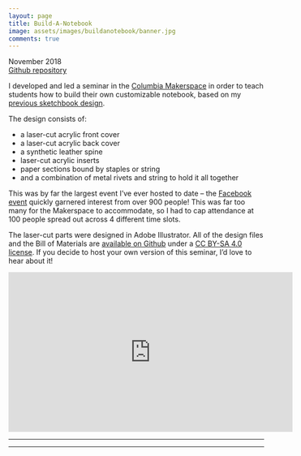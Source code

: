 ```yaml
---
layout: page
title: Build-A-Notebook
image: assets/images/buildanotebook/banner.jpg
comments: true
---
```

November 2018<br>
[Github repository](https://github.com/wlmeng11/Build-A-Notebook)

I developed and led a seminar in the [Columbia Makerspace](https://make.columbia.edu/) in order to teach students how to build their own customizable notebook, based on my [previous sketchbook design](sketchbook.html).

The design consists of:

* a laser-cut acrylic front cover
* a laser-cut acrylic back cover
* a synthetic leather spine
* laser-cut acrylic inserts
* paper sections bound by staples or string
* and a combination of metal rivets and string to hold it all together

This was by far the largest event I’ve ever hosted to date – the [Facebook event](https://www.facebook.com/events/153038082317740/) quickly garnered interest from over 900 people! This was far too many for the Makerspace to accommodate, so I had to cap attendance at 100 people spread out across 4 different time slots.

The laser-cut parts were designed in Adobe Illustrator. All of the design files and the Bill of Materials are [available on Github](https://github.com/wlmeng11/Build-A-Notebook) under a [CC BY-SA 4.0 license](https://creativecommons.org/licenses/by-sa/4.0/). If you decide to host your own version of this seminar, I’d love to hear about it!

<iframe width="560" height="315" src="https://www.youtube.com/embed/XCw8D9fIZSY" frameborder="0" allow="accelerometer; autoplay; encrypted-media; gyroscope; picture-in-picture" allowfullscreen></iframe>

<hr class="major" />

<div class="container" id="gallery"></div>

<script type="text/javascript" src="assets/js/generategallery.js"></script>
<script>
  var prefix = "buildanotebook/"
  var filenames = [
    "01 - cover.jpg",
    "02 - lasercut bundle.jpg",
    "03 - scraps.jpg",
    "04 - assembled.jpg",
    "05 - materials.jpg",
    "06 - students working.jpg",
    "07 - bookbinding screws.jpg",
    "08 - leather hole punch.jpg",
    "09 - sunshine notebook.jpg",
    "10 - rainbow paper.jpg",
    "11 - rainbow notebook.jpg"
  ];
  var captions = [
    "A lasercut cover.",
    "Some bundles of lasercut inserts.",
    "Scrap material from cutting the inserts.",
    "Assembly of the covers and spine with bookbinding screws and inserts.",
    "All the tools and materials ready to go for the seminar!",
    "Some students working on their notebooks.",
    "A student putting in the bookbinding screws.",
    "A student punching holes in the spine.",
    "One student made a sunshine-themed notebook!",
    "Another student decided to use paper of several different colors!",
    "The resulting rainbow notebook!"
  ];
  var images = filenames.map(function (i){
    return prefix + i;
  })
  <!-- Note that we need to call this BEFORE gallery.js is loaded -->
  generateGalleryHTML(images, captions);
</script>

<hr class="major" />
<link rel="stylesheet" href="assets/css/gallery.css">
<script type="text/javascript" src="assets/js/gallery.js"></script>